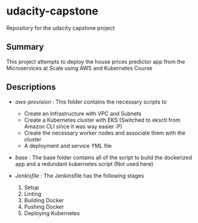 # udacity-capstone
Repository for the udacity capstone project

## Summary 

This project attempts to deploy the house prices predictor app from the Microservices at Scale using AWS and Kubernetes Course

## Descriptions

- *aws-provision* : This folder contains the necessary scripts to 
  - Create an Infrastructure with VPC and Subnets
  - Create a Kubernetes cluster with EKS (Switched to eksctl from Amazon CLI since it was way easier :P)
  - Create the necessary worker nodes and associate them with the cluster
  - A deployment and service YML file 
  
- *base* : The base folder contains all of the script to build the dockerized app and a redundant kubernetes script (Not used here)

- *Jenkisfile* : The Jenkinsfile has the following stages
  1. Setup
  2. Linting
  3. Building Docker
  4. Pushing Docker
  5. Deploying Kubernetes
